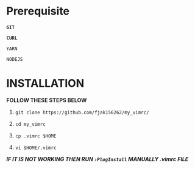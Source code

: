 # Prerequisite 
**```GIT```**

**```CURL```**

```YARN```

```NODEJS```






# INSTALLATION
**FOLLOW THESE STEPS BELOW**

1. ``` git clone https://github.com/fjak156262/my_vimrc/ ```

2. ``` cd my_vimrc ```

3. ``` cp .vimrc $HOME ```

4. ``` vi $HOME/.vimrc ```

***IF IT IS NOT WORKING THEN RUN ```:PlugInstall``` MANUALLY .vimrc FILE***
